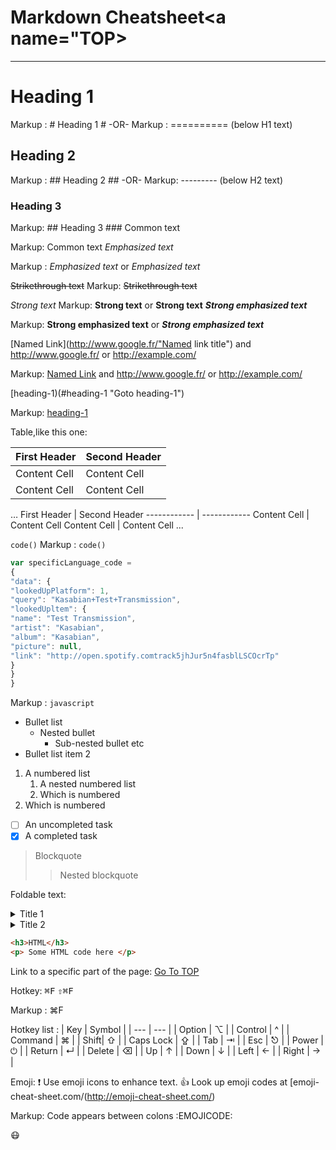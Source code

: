 Markdown Cheatsheet<a name="TOP></a>
===============
----
# Heading 1 #
Markup : # Heading 1 #
-OR-
Markup : ========== (below H1 text)
## Heading 2 ##
Markup : ## Heading 2 ##
-OR-
Markup: --------- (below H2 text)
### Heading 3 ###
Markup: ## Heading 3 ###
Common text
 
Markup: Common text
_Emphasized text_
 
Markup : _Emphasized text_ or *Emphasized text*
 
~~Strikethrough text~~
Markup: ~~Strikethrough text~~
 
_Strong text_
Markup: __Strong text__ or **Strong text**
___Strong emphasized text___
 
Markup: __Strong emphasized text__ or ***Strong emphasized text***
 
[Named Link](http://www.google.fr/"Named link title") and http://www.google.fr/ or 
<http://example.com/>
 
Markup: [Named Link](http://www.google.fr/ "Named link title") and http://www.google.fr/ or 
<http://example.com/>
 
[heading-1)(#heading-1 "Goto heading-1")
 
Markup: [heading-1](#heading-1 "Goto heading-1")
 
Table,like this one:
 
First Header | Second Header
------------ | ------------
Content Cell | Content Cell
Content Cell | Content Cell
…
First Header | Second Header
------------ | ------------
Content Cell | Content Cell
Content Cell | Content Cell
...
 
`code()`
Markup : `code()`
 
```javascript
var specificLanguage_code =
{
"data": {
"lookedUpPlatform": 1,
"query": "Kasabian+Test+Transmission",
"lookedUpltem": {
"name": "Test Transmission",
"artist": "Kasabian",
"album": "Kasabian",
"picture": null,
"link": "http://open.spotify.comtrack5jhJur5n4fasblLSCOcrTp"
}
}
}
```
 
Markup : ```javascript```
 
* Bullet list
    * Nested bullet
        * Sub-nested bullet etc
* Bullet list item 2
1. A numbered list
    1. A nested numbered list
    2. Which is numbered
2. Which is numbered
 
- [ ] An uncompleted task
- [x] A completed task
 
> Blockquote
>> Nested blockquote
 
Foldable text:
<details>
<summary> Title 1</summary>
<p>Content 1 Content 1 Content 1 Content 1 Content 1</p> </details>
<details>
<summary> Title 2</summary>
<p>Content 2 Content 2 Content 2 Content 2 Content 2</p> </details>
 
```html
<h3>HTML</h3>
<p> Some HTML code here </p>
```
 
Link to a specific part of the page:
[Go To TOP](#TOP)
 
Hotkey:
<kbd>⌘F</kbd>
<kbd> ⇧⌘F</kbd>
 
Markup : <kdb>⌘F</kdb>
 
Hotkey list : 
| Key | Symbol |
| --- | --- |
| Option | ⌥ |
| Control | ^ |
| Command | ⌘ |
| Shift| ⇧ |
| Caps Lock | ⇪ |
| Tab | ⇥ |
| Esc | ⎋ |
| Power | ⏻ |
| Return | ↵ |
| Delete | ⌫ |
| Up | ↑ |
| Down | ↓ |
| Left | ← |
| Right | → |
 
Emoji:
:exclamation: Use emoji icons to enhance text. :+1: Look up emoji codes at [emoji-cheat-sheet.com/(http://emoji-cheat-sheet.com/)
 
Markup: Code appears between colons :EMOJICODE:
 
:mask: